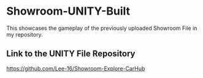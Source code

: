 # Showroom-UNITY-Built
This showcases the gameplay of the previously uploaded Showroom File in my repository. 

## Link to the UNITY File Repository 
https://github.com/Lee-16/Showroom-Explore-CarHub
